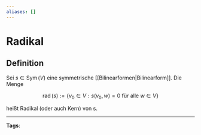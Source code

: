 ```yaml
---
aliases: []
---
```


# Radikal

## Definition

Sei $s \in \operatorname{Sym}(V)$ eine symmetrische [[Bilinearformen|Bilinearform]]. Die Menge

$$
\operatorname{rad}(s):=\left\{v_{0} \in V: s\left(v_{0}, w\right)=0 \text { für alle } w \in V\right\}
$$

heißt Radikal (oder auch Kern) von s.

---

**Tags**:
